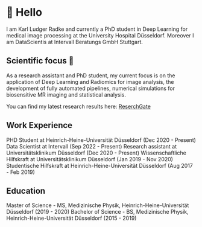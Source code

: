 # 👋 Hello

I am Karl Ludger Radke and currently a PhD student in Deep Learning for medical image processing at the University Hospital Düsseldorf. 
Moreover I am DataScientis at Intervall Beratungs GmbH Stuttgart. 

## Scientific focus 👀 

As a research assistant and PhD student, my current focus is on the application of Deep Learning and Radiomics for image analysis, the development of fully automated pipelines, numerical simulations for biosensitive MR imaging and statistical analysis.

You can find my latest research results here: [ReserchGate](https://www.researchgate.net/profile/Karl-Radke-2)

## Work Experience
PHD Student at Heinrich-Heine-Universität Düsseldorf (Dec 2020 - Present)
Data Scientist at Intervall (Sep 2022 - Present)
Research assistant at Universitätsklinikum Düsseldorf (Dec 2020 - Present)
Wissenschaftliche Hilfskraft at Universitätsklinikum Düsseldorf (Jan 2019 - Nov 2020)
Studentische Hilfskraft at Heinrich-Heine-Universität Düsseldorf (Aug 2017 - Feb 2019)

## Education
Master of Science - MS, Medizinische Physik, Heinrich-Heine-Universität Düsseldorf (2019 - 2020)
Bachelor of Science - BS, Medizinische Physik, Heinrich-Heine-Universität Düsseldorf (2015 - 2019)
